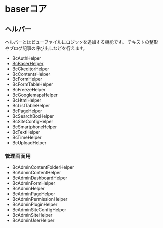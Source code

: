# baserコア

## ヘルパー

ヘルパーとはビューファイルにロジックを追加する機能です。
テキストの整形やブログ記事の呼び出しなどを行えます。

- BcAuthHelper
- [BcBaserHelper](/5/user/reference/core/BcBaserHelper)
- BcCkeditorHelper
- [BcContentsHelper](/5/user/reference/core/BcContentsHelper)
- BcFormHelper
- BcFormTableHelper
- BcFreezeHelper
- BcGooglemapsHelper
- BcHtmlHelper
- BcListTableHelper
- BcPageHelper
- BcSearchBoxHelper
- BcSiteConfigHelper
- BcSmartphoneHelper
- BcTextHelper
- BcTimeHelper
- BcUploadHelper

### 管理画面用

- BcAdminContentFolderHelper
- BcAdminContentHelper
- BcAdminDashboardHelper
- BcAdminFormHelper
- BcAdminHelper
- BcAdminPageHelper
- BcAdminPermissionHelper
- BcAdminPluginHelper
- BcAdminSiteConfigHelper
- BcAdminSiteHelper
- BcAdminUserHelper
